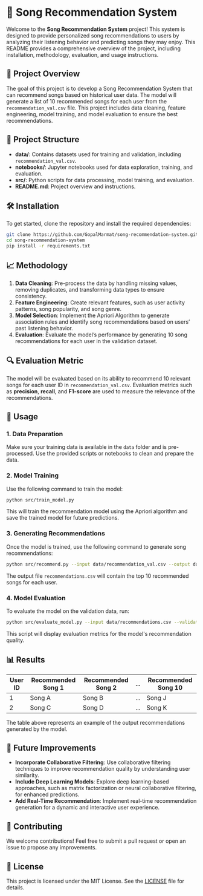 # 🎵 Song Recommendation System

Welcome to the **Song Recommendation System** project! This system is designed to provide personalized song recommendations to users by analyzing their listening behavior and predicting songs they may enjoy. This README provides a comprehensive overview of the project, including installation, methodology, evaluation, and usage instructions.

## 🚀 Project Overview

The goal of this project is to develop a Song Recommendation System that can recommend songs based on historical user data. The model will generate a list of 10 recommended songs for each user from the `recommendation_val.csv` file. This project includes data cleaning, feature engineering, model training, and model evaluation to ensure the best recommendations.

## 📂 Project Structure

- **data/**: Contains datasets used for training and validation, including `recommendation_val.csv`.
- **notebooks/**: Jupyter notebooks used for data exploration, training, and evaluation.
- **src/**: Python scripts for data processing, model training, and evaluation.
- **README.md**: Project overview and instructions.

## 🛠️ Installation

To get started, clone the repository and install the required dependencies:

```bash
git clone https://github.com/GopalMarmat/song-recommendation-system.git
cd song-recommendation-system
pip install -r requirements.txt
```

## 📈 Methodology

1. **Data Cleaning**: Pre-process the data by handling missing values, removing duplicates, and transforming data types to ensure consistency.
2. **Feature Engineering**: Create relevant features, such as user activity patterns, song popularity, and song genre.
3. **Model Selection**: Implement the Apriori Algorithm to generate association rules and identify song recommendations based on users’ past listening behavior.
4. **Evaluation**: Evaluate the model’s performance by generating 10 song recommendations for each user in the validation dataset.

## 🔍 Evaluation Metric

The model will be evaluated based on its ability to recommend 10 relevant songs for each user ID in `recommendation_val.csv`. Evaluation metrics such as **precision**, **recall**, and **F1-score** are used to measure the relevance of the recommendations.

## 📜 Usage

### 1. Data Preparation
Make sure your training data is available in the `data` folder and is pre-processed. Use the provided scripts or notebooks to clean and prepare the data.

### 2. Model Training
Use the following command to train the model:

```bash
python src/train_model.py
```

This will train the recommendation model using the Apriori algorithm and save the trained model for future predictions.

### 3. Generating Recommendations
Once the model is trained, use the following command to generate song recommendations:

```bash
python src/recommend.py --input data/recommendation_val.csv --output data/recommendations.csv
```

The output file `recommendations.csv` will contain the top 10 recommended songs for each user.

### 4. Model Evaluation
To evaluate the model on the validation data, run:

```bash
python src/evaluate_model.py --input data/recommendations.csv --validation data/recommendation_val.csv
```

This script will display evaluation metrics for the model's recommendation quality.

## 📊 Results

| User ID | Recommended Song 1 | Recommended Song 2 | ... | Recommended Song 10 |
|---------|---------------------|---------------------|-----|----------------------|
| 1       | Song A             | Song B             | ... | Song J              |
| 2       | Song C             | Song D             | ... | Song K              |

The table above represents an example of the output recommendations generated by the model.

## 🔗 Future Improvements

- **Incorporate Collaborative Filtering**: Use collaborative filtering techniques to improve recommendation quality by understanding user similarity.
- **Include Deep Learning Models**: Explore deep learning-based approaches, such as matrix factorization or neural collaborative filtering, for enhanced predictions.
- **Add Real-Time Recommendation**: Implement real-time recommendation generation for a dynamic and interactive user experience.

## 🤝 Contributing

We welcome contributions! Feel free to submit a pull request or open an issue to propose any improvements.

## 📜 License

This project is licensed under the MIT License. See the [LICENSE](LICENSE) file for details.
